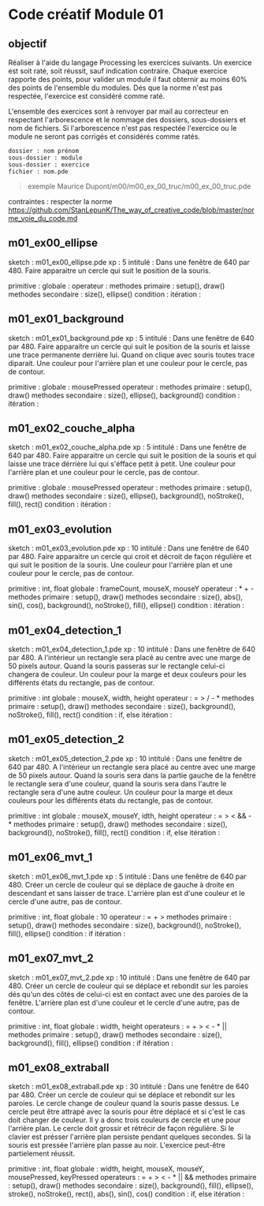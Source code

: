 # Code créatif Module 01

## objectif
Réaliser à l'aide du langage Processing les exercices suivants.
Un exercice est soit raté, soit réussit, sauf indication contraire.
Chaque exercice rapporte des points, pour valider un module il faut obternir au moins 60% des points de l'ensemble du modules.
Dés que la norme n'est pas respectée, l'exercice est considéré comme raté.

L'ensemble des exercices sont à renvoyer par mail au correcteur en respectant l'arborescence et le nommage des dossiers, sous-dossiers et nom de fichiers. Si l'arborescence n'est pas respectée l'exercice ou le module ne seront pas corrigés et considérés comme ratés.
```
dossier : nom prénom
sous-dossier : module
sous-dossier : exercice
fichier : nom.pde
```

>exemple
Maurice Dupont/m00/m00_ex_00_truc/m00_ex_00_truc.pde

contraintes : 
respecter la norme https://github.com/StanLepunK/The_way_of_creative_code/blob/master/norme_voie_du_code.md


## m01_ex00_ellipse

sketch : m01_ex00_ellipse.pde
xp : 5
intitulé :
Dans une fenêtre de 640 par 480.
Faire apparaitre un cercle qui suit le position de la souris.

primitive : 
globale : 
operateur : 
methodes primaire : setup(), draw()
methodes secondaire : size(), ellipse()
condition :
itération :

## m01_ex01_background

sketch : m01_ex01_background.pde
xp : 5
intitulé :
Dans une fenêtre de 640 par 480.
Faire apparaitre un cercle qui suit le position de la souris et laisse une trace permanente derrière lui.
Quand on clique avec souris toutes trace diparait.
Une couleur pour l'arrière plan et une couleur pour le cercle, pas de contour.

primitive : 
globale : mousePressed
operateur : 
methodes primaire : setup(), draw()
methodes secondaire : size(), ellipse(), background()
condition :
itération :

## m01_ex02_couche_alpha

sketch : m01_ex02_couche_alpha.pde
xp : 5
intitulé :
Dans une fenêtre de 640 par 480.
Faire apparaitre un cercle qui suit le position de la souris et qui laisse une trace dérrière lui qui s'éfface petit à petit.
Une couleur pour l'arrière plan et une couleur pour le cercle, pas de contour.

primitive : 
globale : mousePressed
operateur : 
methodes primaire : setup(), draw()
methodes secondaire : size(), ellipse(), background(), noStroke(), fill(), rect()
condition :
itération :

## m01_ex03_evolution

sketch : m01_ex03_evolution.pde
xp : 10
intitulé : 
Dans une fenêtre de 640 par 480.
Faire apparaitre un cercle qui croit et décroit de façon régulière et qui suit le position de la souris.
Une couleur pour l'arrière plan et une couleur pour le cercle, pas de contour.

primitive : int, float
globale : frameCount, mouseX, mouseY
operateur : * + -
methodes primaire : setup(), draw()
methodes secondaire : size(), abs(), sin(), cos(), background(), noStroke(), fill(), ellipse()
condition :
itération :

## m01_ex04_detection_1

sketch : m01_ex04_detection_1.pde
xp : 10
intitulé : 
Dans une fenêtre de 640 par 480.
A l'intérieur un rectangle sera placé au centre avec une marge de 50 pixels autour.
Quand la souris passeras sur le rectangle celui-ci changera de couleur.
Un couleur pour la marge et deux couleurs pour les différents états du rectangle, pas de contour.

primitive : int
globale : mouseX, width, height
operateur : = > / - *
methodes primaire : setup(), draw()
methodes secondaire : size(), background(), noStroke(), fill(), rect()
condition : if, else
itération :

## m01_ex05_detection_2

sketch : m01_ex05_detection_2.pde
xp : 10
intitulé : 
Dans une fenêtre de 640 par 480.
A l'intérieur un rectangle sera placé au centre avec une marge de 50 pixels autour.
Quand la souris sera dans la partie gauche de la fenêtre le rectangle sera d'une couleur, quand la souris sera dans l'autre le rectangle sera d'une autre couleur.
Un couleur pour la marge et deux couleurs pour les différents états du rectangle, pas de contour.


primitive : int
globale : mouseX, mouseY, idth, height
operateur : = > < && - *
methodes primaire : setup(), draw()
methodes secondaire : size(), background(), noStroke(), fill(), rect()
condition : if, else
itération :

## m01_ex06_mvt_1

sketch : m01_ex06_mvt_1.pde
xp : 5
intitulé : 
Dans une fenêtre de 640 par 480. 
Créer un cercle de couleur qui se déplace de gauche à droite en descendant et sans laisser de trace.
L'arrière plan est d'une couleur et le cercle d'une autre, pas de contour.


primitive : int, float
globale : 10
operateur : = + >
methodes primaire : setup(), draw()
methodes secondaire : size(), background(), noStroke(), fill(), ellipse()
condition : if
itération :

## m01_ex07_mvt_2

sketch : m01_ex07_mvt_2.pde
xp : 10
intitulé : 
Dans une fenêtre de 640 par 480.
Créer un cercle de couleur qui se déplace et rebondit sur les paroies dés qu'un des côtés de celui-ci est en contact avec une des paroies de la fenêtre.
L'arrière plan est d'une couleur et le cercle d'une autre, pas de contour.


primitive : int, float
globale : width, height
operateurs : = + > < - * ||
methodes primaire : setup(), draw()
methodes secondaire : size(), background(), fill(), ellipse()
condition : if
itération :

## m01_ex08_extraball

sketch : m01_ex08_extraball.pde
xp : 30
intitulé : 
Dans une fenêtre de 640 par 480.
Créer un cercle de couleur qui se déplace et rebondit sur les paroies. 
Le cercle change de couleur quand la souris passe dessus. 
Le cercle peut être attrapé avec la souris pour être déplacé et si c'est le cas doit changer de couleur.
Il y a donc trois couleurs de cercle et une pour l'arrière plan. 
Le cercle doit grossir et rétrécir de façon régulière.
Si le clavier est présser l'arrière plan persiste pendant quelques secondes.
Si la souris est pressée l'arrière plan passe au noir.
L'exercice peut-être partielement réussit.

primitive : int, float
globale : width, height, mouseX, mouseY, mousePressed, keyPressed
operateurs : = + > < - * || &&
methodes primaire : setup(), draw()
methodes secondaire : size(), background(), fill(), ellipse(), stroke(), noStroke(), rect(), abs(), sin(), cos()
condition : if, else
itération :


